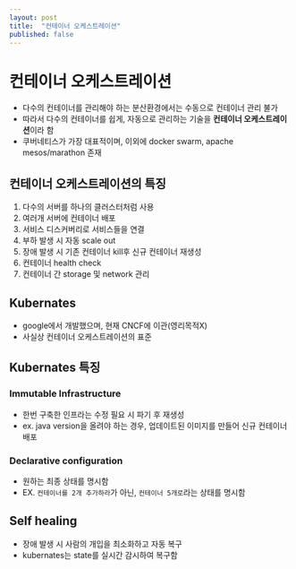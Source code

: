 ```yaml
---
layout: post
title:  "컨테이너 오케스트레이션"
published: false
---
```


# 컨테이너 오케스트레이션
- 다수의 컨테이너를 관리해야 하는 분산환경에서는 수동으로 컨테이너 관리 불가
- 따라서 다수의 컨테이너를 쉽게, 자동으로 관리하는 기술을 **컨테이너 오케스트레이션**이라 함
- 쿠버네티스가 가장 대표적이며, 이외에 docker swarm, apache mesos/marathon 존재


## 컨테이너 오케스트레이션의 특징
1. 다수의 서버를 하나의 클러스터처럼 사용
2. 여러개 서버에 컨테이너 배포
3. 서비스 디스커버리로 서비스들을 연결
4. 부하 발생 시 자동 scale out
5. 장애 발생 시 기존 컨테이너 kill후 신규 컨테이너 재생성
6. 컨테이너 health check
7. 컨테이너 간 storage 및 network 관리


## Kubernates
- google에서 개발했으며, 현재 CNCF에 이관(영리목적X)
- 사실상 컨테이너 오케스트레이션의 표준


## Kubernates 특징
### Immutable Infrastructure
- 한번 구축한 인프라는 수정 필요 시 파기 후 재생성
- ex. java version을 올려야 하는 경우, 업데이트된 이미지를 만들어 신규 컨테이너 배포


### Declarative configuration
- 원하는 최종 상태를 명시함
- EX. `컨테이너를 2개 추가하라`가 아닌, `컨테이너 5개로`라는 상태를 명시함


## Self healing
- 장애 발생 시 사람의 개입을 최소화하고 자동 복구
- kubernates는 state를 실시간 감시하여 복구함
